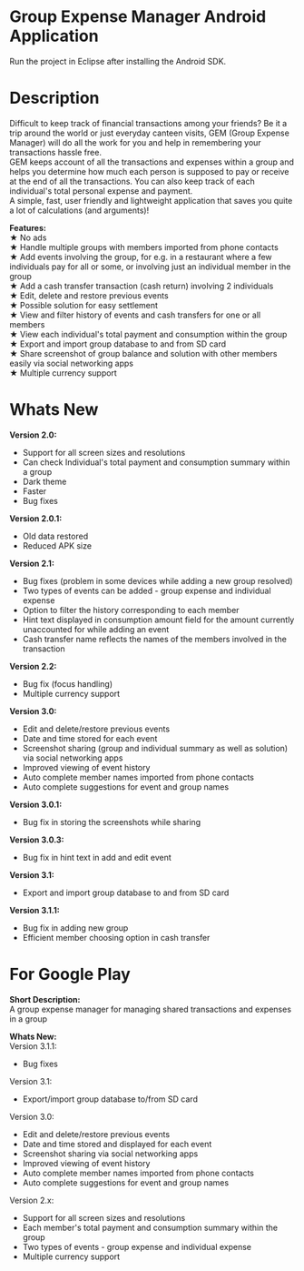 ﻿Group Expense Manager Android Application
=========================================
Run the project in Eclipse after installing the Android SDK.

Description
============
Difficult to keep track of financial transactions among your friends? Be it a trip around the world or just everyday canteen visits, GEM (Group Expense Manager) will do all the work for you and help in remembering your transactions hassle free.  
GEM keeps account of all the transactions and expenses within a group and helps you determine how much each person is supposed to pay or receive at the end of all the transactions. You can also keep track of each individual's total personal expense and payment.  
A simple, fast, user friendly and lightweight application that saves you quite a lot of calculations (and arguments)!

<b>Features:</b>  
★ No ads  
★ Handle multiple groups with members imported from phone contacts  
★ Add events involving the group, for e.g. in a restaurant where a few individuals pay for all or some, or involving just an individual member in the group  
★ Add a cash transfer transaction (cash return) involving 2 individuals  
★ Edit, delete and restore previous events  
★ Possible solution for easy settlement  
★ View and filter history of events and cash transfers for one or all members  
★ View each individual's total payment and consumption within the group  
★ Export and import group database to and from SD card  
★ Share screenshot of group balance and solution with other members easily via social networking apps  
★ Multiple currency support

Whats New
==========
<b>Version 2.0:</b>  
- Support for all screen sizes and resolutions  
- Can check Individual's total payment and consumption summary within a group  
- Dark theme  
- Faster  
- Bug fixes

<b>Version 2.0.1:</b>
- Old data restored
- Reduced APK size

<b>Version 2.1:</b>  
- Bug fixes (problem in some devices while adding a new group resolved)
- Two types of events can be added - group expense and individual expense
- Option to filter the history corresponding to each member
- Hint text displayed in consumption amount field for the amount currently unaccounted for while adding an event
- Cash transfer name reflects the names of the members involved in the transaction

<b>Version 2.2:</b>  
- Bug fix (focus handling)
- Multiple currency support

<b>Version 3.0:</b>  
- Edit and delete/restore previous events
- Date and time stored for each event
- Screenshot sharing (group and individual summary as well as solution) via social networking apps
- Improved viewing of event history
- Auto complete member names imported from phone contacts
- Auto complete suggestions for event and group names

<b>Version 3.0.1:</b>  
- Bug fix in storing the screenshots while sharing

<b>Version 3.0.3:</b>  
- Bug fix in hint text in add and edit event

<b>Version 3.1:</b>  
- Export and import group database to and from SD card

<b>Version 3.1.1:</b>  
- Bug fix in adding new group
- Efficient member choosing option in cash transfer

For Google Play
================
<b>Short Description:</b>  
A group expense manager for managing shared transactions and expenses in a group

<b>Whats New:</b>  
Version 3.1.1:
- Bug fixes

Version 3.1:
- Export/import group database to/from SD card

Version 3.0:
- Edit and delete/restore previous events
- Date and time stored and displayed for each event
- Screenshot sharing via social networking apps
- Improved viewing of event history
- Auto complete member names imported from phone contacts
- Auto complete suggestions for event and group names

Version 2.x:
- Support for all screen sizes and resolutions
- Each member's total payment and consumption summary within the group
- Two types of events - group expense and individual expense
- Multiple currency support
